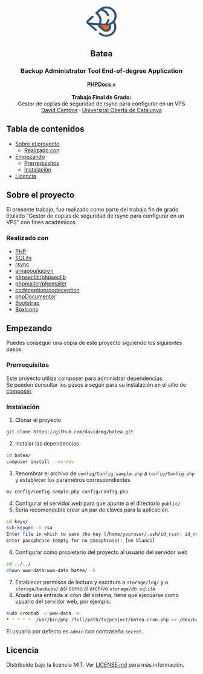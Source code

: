 <!-- PROJECT LOGO -->
<br />
<p align="center">
  <a href="https://github.com/davidcmg/batea">
    <img src="public/img/logo.png" alt="Logo" width="80" height="80">
  </a>

  <h2 align="center">Batea<br/></h2>
  <h3 align="center"><strong>B</strong>ackup <strong>A</strong>dministrator <strong>T</strong>ool <strong>E</strong>nd-of-degree <strong>A</strong>pplication</h3>

  <p align="center">
    <a href="https://davidcmg.github.io/batea"><strong>PHPDocs »</strong></a>
    <br />
    <br />
  <strong>Trabajo Final de Grado:</strong>
    <br />
    Gestor de copias de seguridad de rsync para configurar en un VPS
    <br />
    <a href="https://davidcmg.com">David Campos</a>
    ·
    <a href="https://uoc.edu">Universitat Oberta de Catalunya</a>
  </p>
</p>


<!-- TABLE OF CONTENTS -->
## Tabla de contenidos
* [Sobre el proyecto](#sobre-el-proyecto)
  * [Realizado con](#realizado-con)
* [Empezando](#empezando)
  * [Prerrequisitos](#prerrequisitos)
  * [Instalación](#instalación)
* [Licencia](#licencia)


<!-- ABOUT THE PROJECT -->
## Sobre el proyecto

El presente trabajo, fue realizado como parte del trabajo fin de grado titulado "Gestor de copias de seguridad de rsync para configurar en un VPS" con fines académicos.

### Realizado con

* [PHP](https://www.php.net/)
* [SQLite](https://www.sqlite.org/index.html)
* [rsync](https://rsync.samba.org/)
* [arnapou/jqcron](https://gitlab.com/arnapou/jqcron)
* [phpseclib/phpseclib](https://github.com/phpseclib/phpseclib)
* [phpmailer/phpmailer](https://github.com/PHPMailer/PHPMailer)
* [codeception/codeception](https://github.com/Codeception/Codeception)
* [phpDocumentor](https://github.com/phpDocumentor/phpDocumentor)
* [Bootstrap](https://getbootstrap.com/)
* [Boxicons](https://boxicons.com/)

<!-- GETTING STARTED -->
## Empezando

Puedes conseguir una copia de este proyecto siguiendo los siguientes pasos.

### Prerrequisitos

Este proyecto utiliza composer para administrar dependencias.  
Se pueden consultar los pasos a seguir para su instalación en el sitio de [composer](https://getcomposer.org/doc/00-intro.md).  

### Instalación
 
1. Clonar el proyecto
```sh
git clone https://github.com/davidcmg/batea.git
```
2. Instalar las dependencias
```sh
cd batea/
composer install --no-dev
```
3. Renombrar el archivo de ``config/Config.sample.php`` a ``config/Config.php`` y establecer los parámetros correspondientes.
```sh
mv config/Config.sample.php config/Config.php
```
4. Configurar el servidor web para que apunte a el directorio ``public/``
5. Sería recomendable crear un par de claves para la aplicación.
```sh
cd keys/
ssh-keygen -t rsa
Enter file in which to save the key (/home/youruser/.ssh/id_rsa): id_rsa
Enter passphrase (empty for no passphrase): [en blanco]
```
6. Configurar como propietario del proyecto al usuario del servidor web
```sh
cd ../../
chown www-data:www-data batea/ -R
```
7. Establecer permisos de lectura y escritura a ``storage/log/`` y a ``storage/backups/`` así como al archivo ``storage/db.sqlite``
8. Añadir una entrada al cron del sistema, tiene que ejecuarse como usuario del servidor web, por ejemplo:
```sh
sudo crontab -u www-data -e
* * * * *  /usr/bin/php /full/path/to/project/batea.cron.php >> /dev/null 2>&1
```
El usuario por defecto es ``admin`` con contraseña ``secret``.

## Licencia
Distribuido bajo la licencia MIT. Ver [LICENSE.md](LICENSE.md) para más información.
